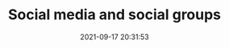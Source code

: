 ---
date: 2021-09-17 20:31:53
link:
  source: pocket
  source_url: https://getpocket.com
  text: Social media and social groups
  url: https://manuelmoreale.com/thoughts/social-media-and-social-groups
source: pocket
syndicated:
- type: pocket
  url: https://manuelmoreale.com/thoughts/social-media-and-social-groups
- type: mastodon
  url: https://mastodon.technology/users/roytang/statuses/106948936198144279
- type: twitter
  url: https://twitter.com/roytang/status/1438966228446371840/
title: Social media and social groups
---